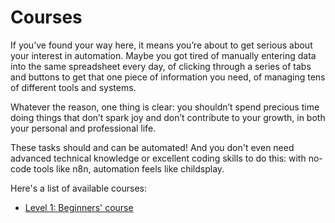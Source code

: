 # Courses

If you’ve found your way here, it means you’re about to get serious about your interest in automation. Maybe you got tired of manually entering data into the same spreadsheet every day, of clicking through a series of tabs and buttons to get that one piece of information you need, of managing tens of different tools and systems.

Whatever the reason, one thing is clear: you shouldn’t spend precious time doing things that don’t spark joy and don’t contribute to your growth, in both your personal and professional life.

These tasks should and can be automated! And you don't even need advanced technical knowledge or excellent coding skills to do this: with no-code tools like n8n, automation feels like childsplay.

Here's a list of available courses:
- [Level 1: Beginners' course](./level-one/README.md)
